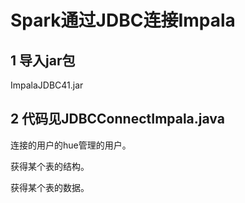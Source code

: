 # Spark通过JDBC连接Impala

## 1 导入jar包

ImpalaJDBC41.jar

## 2 代码见JDBCConnectImpala.java

连接的用户的hue管理的用户。

获得某个表的结构。

获得某个表的数据。





